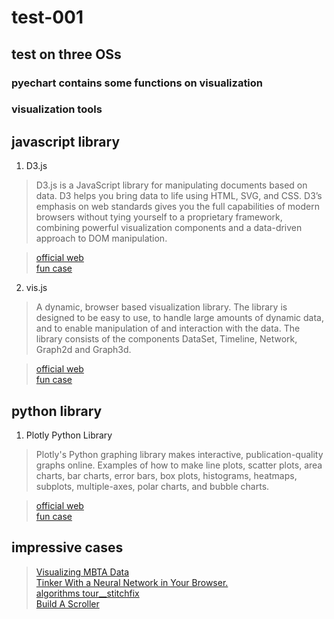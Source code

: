 # test-001

## test on three OSs
### pyechart contains some functions on visualization

### visualization tools

##  javascript library
1. D3.js 
> D3.js is a JavaScript library for manipulating documents based on data. D3 helps you bring data to life using HTML, SVG, and CSS. D3’s emphasis on web standards gives you the full capabilities of modern browsers without tying yourself to a proprietary framework, combining powerful visualization components and a data-driven approach to DOM manipulation.

> [official web](https://d3js.org/)\
> [fun case](https://archive.nytimes.com/www.nytimes.com/interactive/2013/05/25/sunday-review/corporate-taxes.html)

2. vis.js
 
> A dynamic, browser based visualization library. The library is designed to be easy to use, to handle large amounts of dynamic data, and to enable manipulation of and interaction with the data. The library consists of the components DataSet, Timeline, Network, Graph2d and Graph3d.

> [official web](https://d3js.org/)\
> [fun case](http://visjs.org/timeline_examples.html)

##  python library

1. Plotly Python Library

> Plotly's Python graphing library makes interactive, publication-quality graphs online. Examples of how to make line plots, scatter plots, area charts, bar charts, error bars, box plots, histograms, heatmaps, subplots, multiple-axes, polar charts, and bubble charts.

> [official web](https://plot.ly/feed/#/)\
> [fun case](https://plot.ly/python/gapminder-example/)

##  impressive cases

> [Visualizing MBTA Data](http://mbtaviz.github.io/)\
> [Tinker With a Neural Network in Your Browser.](http://playground.tensorflow.org)\
> [algorithms tour__stitchfix](https://algorithms-tour.stitchfix.com/#data-platform)\
> [Build A Scroller](http://vallandingham.me/scroller.html)